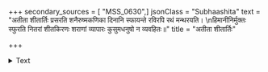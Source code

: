 +++
secondary_sources = [ "MSS_0630",]
jsonClass = "Subhaashita"
text = "अतीता शीतार्तिः प्रसरति शनैरुष्मकणिका दिनानि स्फायन्ते रविरपि रथं मन्थरयति।  \nहिमानीनिर्मुक्तः स्फुरति नितरां शीतकिरणः शराणां व्यापारः कुसुमधनुषो न व्यवहितः॥"
title = "अतीता शीतार्तिः"

+++

<details><summary>Text</summary>

अतीता शीतार्तिः प्रसरति शनैरुष्मकणिका दिनानि स्फायन्ते रविरपि रथं मन्थरयति।  
हिमानीनिर्मुक्तः स्फुरति नितरां शीतकिरणः शराणां व्यापारः कुसुमधनुषो न व्यवहितः॥
</details>
